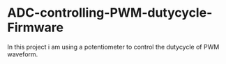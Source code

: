 # ADC-controlling-PWM-dutycycle-Firmware
In this project i am using a potentiometer to control the dutycycle of PWM waveform.
